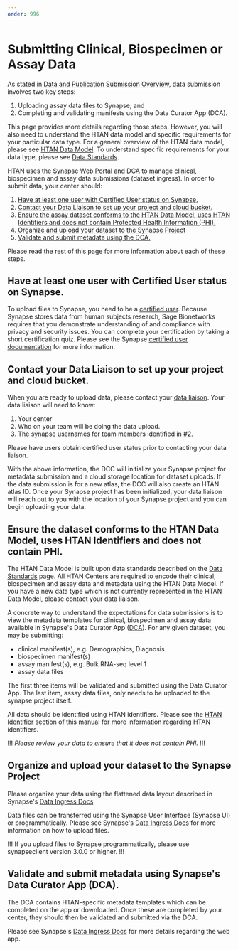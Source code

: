 ```yaml
---
order: 996
---
```


# Submitting Clinical, Biospecimen or Assay Data 

As stated in [Data and Publication Submission Overview](../data_pub_submission/overview.md), data submission involves two key steps:
1. Uploading assay data files to Synapse; and
2. Completing and validating manifests using the Data Curator App (DCA).

This page provides more details regarding those steps.  However, you will also need to understand the HTAN data model and specific requirements for your particular data type.  For a general overview of the HTAN data model, please see [HTAN Data Model](../data_model.md).  To understand specific requirements for your data type, please see [Data Standards](https://humantumoratlas.org/standards).

HTAN uses the Synapse [Web Portal](https:/www.synapse.org) and [DCA](https://dca.app.sagebionetworks.org/) to manage clinical, biospecimen and assay data submissions (dataset ingress). In order to submit data, your center should:

1. [Have at least one user with Certified User status on Synapse.](#have-at-least-one-user-with-certified-user-status-on-synapse)
2. [Contact your Data Liaison to set up your project and cloud bucket.](#contact-your-data-liaison-to-set-up-your-project-and-cloud-bucket)
3. [Ensure the assay dataset conforms to the HTAN Data Model, uses HTAN Identifiers and does not contain Protected Health Information (PHI).](#ensure-the-dataset-conforms-to-the-htan-data-model-uses-htan-identifiers-and-does-not-contain-phi)
4. [Organize and upload your dataset to the Synapse Project](#organize-and-upload-your-dataset-to-the-synapse-project) 
5. [Validate and submit metadata using the DCA.](#validate-and-submit-metadata-using-synapses-data-curator-app-dca)

Please read the rest of this page for more information about each of these steps.

## Have at least one user with Certified User status on Synapse.
To upload files to Synapse, you need to be a [certified user](https://help.synapse.org/docs/Synapse-User-Account-Types.2007072795.html). Because Synapse stores data from human subjects research, Sage Bionetworks requires that you demonstrate understanding of and compliance with privacy and security issues. You can complete your certification by taking a short certification quiz. Please see the Synapse [certified user documentation](https://help.synapse.org/docs/Synapse-User-Account-Types.2007072795.html) for more information.

## Contact your Data Liaison to set up your project and cloud bucket.

When you are ready to upload data, please contact your [data liaison](../data_pub_submission/Data_Liaisons.md). Your data liaison will need to know:
1. Your center
2. Who on your team will be doing the data upload.
3. The synapse usernames for team members identified in #2.

Please have users obtain certified user status prior to contacting your data liaison.

With the above information, the DCC will initialize your Synapse project for metadata submission and a cloud storage location for dataset uploads. If the data submission is for a new atlas, the DCC will also create an HTAN atlas ID.  Once your Synapse project has been initialized, your data liaison will reach out to you with the location of your Synapse project and you can begin uploading your data.

## Ensure the dataset conforms to the HTAN Data Model, uses HTAN Identifiers and does not contain PHI.

The HTAN Data Model is built upon data standards described on the [Data Standards](https://data.humantumoratlas.org/standards) page. All HTAN Centers are required to encode their clinical, biospecimen and assay data and metadata using the HTAN Data Model. If you have a new data type which is not currently represented in the HTAN Data Model, please contact your data liaison.

A concrete way to understand the expectations for data submissions is to view the metadata templates for clinical, biospecimen and assay data available in Synapse's Data Curator App ([DCA](https://dca.app.sagebionetworks.org/)). For any given dataset, you may be submitting:

- clinical manifest(s), e.g. Demographics, Diagnosis
- biospecimen manifest(s)
- assay manifest(s), e.g. Bulk RNA-seq level 1 
- assay data files

The first three items will be validated and submitted using the Data Curator App. The last item, assay data files, only needs to be uploaded to the synapse project itself.

All data should be identified using HTAN identifiers. Please see the [HTAN Identifier](../data_model/identifiers.md) section of this manual for more information regarding HTAN identifiers.

!!! *Please review your data to ensure that it does not contain PHI.*
!!!

## Organize and upload your dataset to the Synapse Project

Please organize your data using the flattened data layout described in Synapse's [Data Ingress Docs](https://dca-docs.scrollhelp.site/DCA/Working-version/HTAN/organize-your-data-upload#OrganizeyourDataUpload-FlattenedDataLayoutExample)

Data files can be transferred using the Synapse User Interface (Synapse UI) or programmatically. Please see Synapse's [Data Ingress Docs](https://dca-docs.scrollhelp.site/DCA/Working-version/HTAN/uploading-data) for more information on how to upload files. 

!!! If you upload files to Synapse programmatically, please use synapseclient version 3.0.0 or higher. !!!


## Validate and submit metadata using Synapse's Data Curator App (DCA).

The DCA contains HTAN-specific metadata templates which can be completed on the app or downloaded.  Once these are completed by your center, they should then be validated and submitted via the DCA.  

Please see Synapse's [Data Ingress Docs](https://dca-docs.scrollhelp.site/DCA/Working-version/HTAN/validate-and-submit-your-metadata) for more details regarding the web app.
